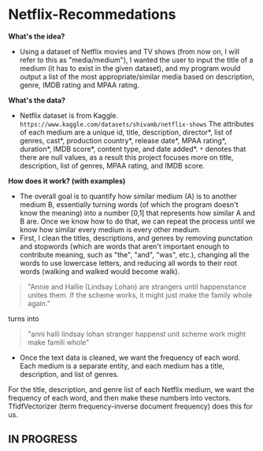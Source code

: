 # Netflix-Recommedations

**What's the idea?**<br>
- Using a dataset of Netflix movies and TV shows (from now on, I will refer to this as "media/medium"), I wanted the user to input the title of a medium (it has to exist in the given dataset), and my program would output a list of the most appropriate/similar media based on description, genre, IMDB rating and MPAA rating.

**What's the data?**<br>
- Netflix dataset is from Kaggle. `https://www.kaggle.com/datasets/shivamb/netflix-shows` The attributes of each medium are a unique id, title, description, director*, list of genres, cast*, production country*, release date*, MPAA rating*, duration*, IMDB score*, content type, and date added*. `*` denotes that there are null values, as a result this project focuses more on title, description, list of genres, MPAA rating, and IMDB score.

**How does it work? (with examples)**<br>
- The overall goal is to quantify how similar medium (A) is to another medium B, essentially turning words (of which the program doesn't know the meaning) into a number [0,1] that represents how similar A and B are. Once we know how to do that, we can repeat the process until we know how similar every medium is every other medium.
- First, I clean the titles, descriptions, and genres by removing punctation and stopwords (which are words that aren't important enough to contribute meaning, such as "the", "and", "was", etc.), changing all the words to use lowercase letters, and reducing all words to their root words (walking and walked would become walk).

>"Annie and Hallie (Lindsay Lohan) are strangers until happenstance unites them. If the scheme works, it might just make the family whole again."

turns into 

>"anni halli lindsay lohan stranger happenst unit scheme work might make famili whole"

- Once the text data is cleaned, we want the frequency of each word. Each medium is a separate entity, and each medium has a title, description, and list of genres.

For the title, description, and genre list of each Netflix medium, we want the frequency of each word, and then make these numbers into vectors. TfidfVectorizer (term frequency-inverse document frequency) does this for us.


## IN PROGRESS
